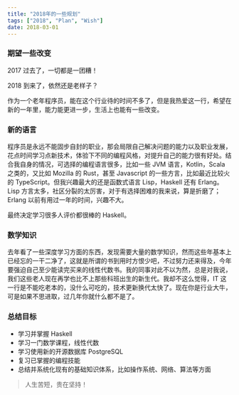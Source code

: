 ```yaml
---
title: "2018年的一些规划"
tags: ["2018", "Plan", "Wish"]
date: 2018-03-01
---
```



### 期望一些改变

2017 过去了，一切都是一团糟！

2018 到来了，依然还是老样子？

作为一个老年程序员，能在这个行业待的时间不多了，但是我热爱这一行，希望在新的一年里，能力能更进一步，生活上也能有一些改变。

<!--more-->

### 新的语言

程序员是永远不能固步自封的职业，那会局限自己解决问题的能力以及职业发展，花点时间学习点新技术，体验下不同的编程风格，对提升自己的能力很有好处。结合我自身的情况，可选择的编程语言很多，比如一些 JVM 语言，Kotlin，Scala 之类的，又比如 Mozilla 的 Rust，甚至 Javascript 的一些方言，比如最近比较火的 TypeScript。但我兴趣最大的还是函数式语言 Lisp，Haskell 还有 Erlang。Lisp 方言太多，社区分裂的太厉害，对于有选择困难的我来说，算是折磨了；Erlang 以前有用过一年的时间，兴趣不大。

最终决定学习很多人评价都很棒的 Haskell。

### 数学知识

去年看了一些深度学习方面的东西，发现需要大量的数学知识，然而这些年基本上已经忘的一干二净了，这就是所谓的书到用时方恨少吧，不过努力还来得及，今年要强迫自己至少能读完买来的线性代数书。我的同事对此不以为然，总是对我说，我们这些老人现在再学也比不上那些科班出生的新生代。我却不这么觉得，IT 这一行是不能吃老本的，没什么可吃的，技术更新换代太快了。现在你是行业大牛，可是如果不思进取，过几年你就什么都不是了。

### 总结目标

- 学习并掌握 Haskell
- 学习一门数学课程，线性代数
- 学习使用新的开源数据库 PostgreSQL
- 复习已掌握的编程技能
- 总结并系统化现有的基础知识体系，比如操作系统、网络、算法等方面

> 人生苦短，贵在坚持！
